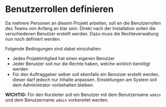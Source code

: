 # Benutzerrollen definieren
Da mehrere Personen an diesem Projekt arbeiten, soll en die Benutzerrollen des Teams von Anfang an klar sein. Direkt nach der Installation sollen die verschiedenen Benutzer erstellt werden. Dazu muss die Rechteverwaltung nun noch definiert werden. 

Folgende Bedingungen sind dabei einzuhalten:
* Jedes Projektmitglied hat einen eigenen Benutzer
* Jeder Benutzer soll nur die Rechte haben, welche wirklich benötigt werden
* Für den Auftraggeber selber soll ebenfalls ein Benutzer erstellt werden, dieser darf jedoch nur Inhalte anpassen. Einstellungen am System soll dem Administrator vorbehalten bleiben.

**WICHTIG:** Für den Kursleiter soll ein Benutzer mit dem Benutzername `admin` und dem Benutzername `admin` vorbereitet werden.
